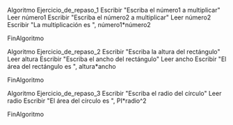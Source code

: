 Algoritmo Ejercicio_de_repaso_1
	Escribir "Escriba el número1 a multiplicar"
	Leer número1 
	Escribir "Escriba el número2 a multiplicar"
	Leer número2
	Escribir "La multiplicación es ", número1*número2
	
FinAlgoritmo

Algoritmo Ejercicio_de_repaso_2
	Escribir "Escriba la altura del rectángulo"
	Leer altura 
	Escribir "Escriba el ancho del rectángulo"
	Leer ancho
	Escribir "El área del rectángulo es ", altura*ancho
	
FinAlgoritmo

Algoritmo Ejercicio_de_repaso_3
	Escribir "Escriba el radio del círculo"
	Leer radio 
	Escribir "El área del círculo es ", PI*radio^2
	
FinAlgoritmo
